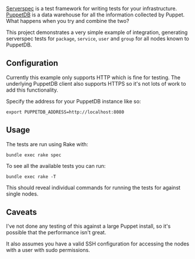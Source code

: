 [Serverspec](http://serverspec.org/) is a test framework for writing
tests for your infrastructure.
[PuppetDB](https://docs.puppetlabs.com/puppetdb/) is a data warehouse
for all the information collected by Puppet. What happens when you try
and combine the two?

This project demonstrates a very simple example of integration,
generating serverspec tests for `package`, `service`, `user` and `group`
for all nodes known to PuppetDB.

## Configuration

Currently this example only supports HTTP which is fine for testing. The
underlying PuppetDB client also supports HTTPS so it's not lots of work
to add this functionality.

Specify the address for your PuppetDB instance like so:

    export PUPPETDB_ADDRESS=http://localhost:8080

## Usage

The tests are run using Rake with:

    bundle exec rake spec

To see all the available tests you can run:

    bundle exec rake -T

This should reveal individual commands for running the tests for against
single nodes.


## Caveats

I've not done any testing of this against a large Puppet install, so
it's possible that the performance isn't great.

It also assumes you have a valid SSH configuration for accessing the
nodes with a user with sudo permissions.
